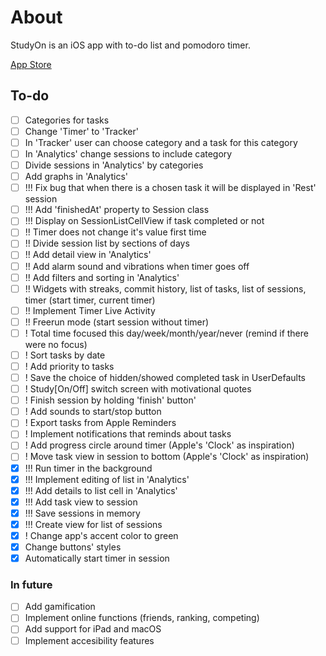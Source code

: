 #  About
StudyOn is an iOS app with to-do list and pomodoro timer.

[App Store](https://apps.apple.com/kz/app/studyon/id6736627832)

## To-do
- [ ] Categories for tasks
- [ ] Change 'Timer' to 'Tracker'
- [ ] In 'Tracker' user can choose category and a task for this category
- [ ] In 'Analytics' change sessions to include category
- [ ] Divide sessions in 'Analytics' by categories
- [ ] Add graphs in 'Analytics' 
- [ ] !!! Fix bug that when there is a chosen task it will be displayed in 'Rest' session
- [ ] !!! Add 'finishedAt' property to Session class
- [ ] !!! Display on SessionListCellView if task completed or not
- [ ] !! Timer does not change it's value first time
- [ ] !! Divide session list by sections of days
- [ ] !! Add detail view in 'Analytics'
- [ ] !! Add alarm sound and vibrations when timer goes off
- [ ] !! Add filters and sorting in 'Analytics'
- [ ] !! Widgets with streaks, commit history, list of tasks, list of sessions, timer (start timer, current timer)
- [ ] !! Implement Timer Live Activity
- [ ] !! Freerun mode (start session without timer)
- [ ] ! Total time focused this day/week/month/year/never (remind if there were no focus)
- [ ] ! Sort tasks by date
- [ ] ! Add priority to tasks
- [ ] ! Save the choice of hidden/showed completed task in UserDefaults
- [ ] ! Study[On/Off] switch screen with motivational quotes
- [ ] ! Finish session by holding 'finish' button'
- [ ] ! Add sounds to start/stop button
- [ ] ! Export tasks from Apple Reminders
- [ ] ! Implement notifications that reminds about tasks
- [ ] ! Add progress circle around timer (Apple's 'Clock' as inspiration)
- [ ] ! Move task view in session to bottom (Apple's 'Clock' as inspiration)
- [x] !!! Run timer in the background
- [x] !!! Implement editing of list in 'Analytics'
- [x] !!! Add details to list cell in 'Analytics'
- [x] !!! Add task view to session
- [x] !!! Save sessions in memory
- [x] !!! Create view for list of sessions
- [x] ! Change app's accent color to green
- [x] Change buttons' styles
- [x] Automatically start timer in session

### In future
- [ ] Add gamification
- [ ] Implement online functions (friends, ranking, competing)
- [ ] Add support for iPad and macOS
- [ ] Implement accesibility features
